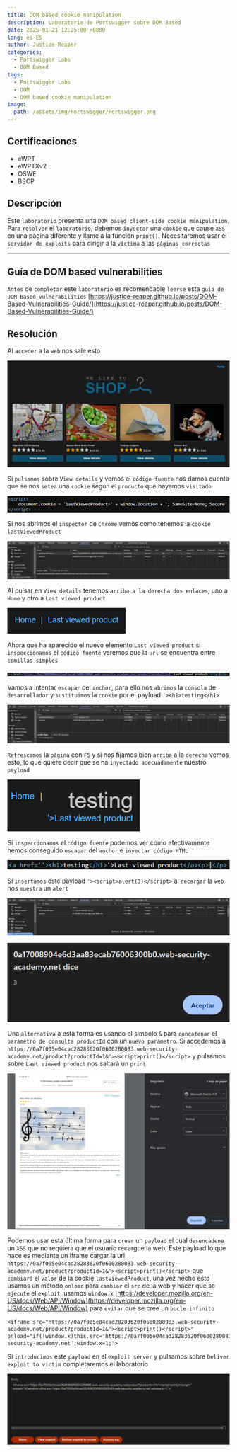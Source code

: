 ```yaml
---
title: DOM based cookie manipulation
description: Laboratorio de Portswigger sobre DOM Based
date: 2025-01-21 12:25:00 +0800
lang: es-ES
author: Justice-Reaper
categories:
  - Portswigger Labs
  - DOM Based
tags:
  - Portswigger Labs
  - DOM
  - DOM based cookie manipulation
image:
  path: /assets/img/Portswigger/Portswigger.png
---
```


## Certificaciones

- eWPT
- eWPTXv2
- OSWE
- BSCP
  
## Descripción

Este `laboratorio` presenta una `DOM based client-side cookie manipulation`. Para `resolver` el `laboratorio`, debemos `inyectar` una `cookie` que cause `XSS` en una página diferente y llame a la función `print()`. Necesitaremos usar el `servidor de exploits` para dirigir a la `víctima` a las `páginas correctas`

---

## Guía de DOM based vulnerabilities

`Antes` de `completar` este `laboratorio` es recomendable `leerse` esta `guía de DOM based vulnerabilities` [https://justice-reaper.github.io/posts/DOM-Based-Vulnerabilities-Guide/](https://justice-reaper.github.io/posts/DOM-Based-Vulnerabilities-Guide/)

## Resolución

Al `acceder` a la `web` nos sale esto

![](/assets/img/DOM-Based-Lab-5/image_1.png)

Si `pulsamos` sobre `View details` y vemos el `código fuente` nos damos cuenta que se nos `setea` una `cookie` según el `producto` que hayamos `visitado`

![](/assets/img/DOM-Based-Lab-5/image_2.png)

Si nos abrimos el `inspector` de `Chrome` vemos como tenemos la `cookie lastViewedProduct`

![](/assets/img/DOM-Based-Lab-5/image_3.png)

Al pulsar en `View details` tenemos `arriba a la derecha dos enlaces`, uno a `Home` y otro a `Last viewed product`

![](/assets/img/DOM-Based-Lab-5/image_4.png)

Ahora que ha aparecido el nuevo elemento `Last viewed product` si `inspeccionamos` el `código fuente` veremos que la `url` se encuentra entre `comillas simples`

![](/assets/img/DOM-Based-Lab-5/image_5.png)

Vamos a intentar `escapar` del `anchor`, para ello nos `abrimos` la `consola` de `desarrollador` y `sustituimos` la `cookie` por el payload `'><h1>testing</h1>`

![](/assets/img/DOM-Based-Lab-5/image_6.png)

`Refrescamos` la `página` con `F5` y si nos fijamos bien `arriba` a la `derecha` vemos esto, lo que quiere decir que se ha `inyectado adecuadamente` nuestro `payload`

![](/assets/img/DOM-Based-Lab-5/image_7.png)

Si `inspeccionamos` el `código fuente` podemos ver como efectivamente hemos conseguido `escapar` del `anchor` e `inyectar código HTML`

![](/assets/img/DOM-Based-Lab-5/image_8.png)

Si `insertamos` este payload `'><script>alert(3)</script>` al `recargar` la `web` nos `muestra` un `alert`

![](/assets/img/DOM-Based-Lab-5/image_9.png)

![](/assets/img/DOM-Based-Lab-5/image_10.png)

Una `alternativa` a esta forma es usando el símbolo `&` para `concatenar` el `parámetro de consulta productId` con un `nuevo parámetro`. Si accedemos a `https://0a7f005e04cad28283620f0600280083.web-security-academy.net/product?productId=1&'><script>print()</script>` y pulsamos sobre `Last viewed product` nos saltará un `print`

![](/assets/img/DOM-Based-Lab-5/image_11.png)

Podemos usar esta última forma para `crear` un `payload` el cual `desencadene` un `XSS` que no requiera que el usuario recargue la web. Este payload lo que hace es mediante un iframe cargar la url `https://0a7f005e04cad28283620f0600280083.web-security-academy.net/product?productId=1&'><script>print()</script>` que `cambiará` el `valor` de la cookie `lastViewedProduct`, una vez hecho esto usamos un método `onload` para `cambiar` el `src` de la web y hacer que se `ejecute` el `exploit`, usamos `window.x` [https://developer.mozilla.org/en-US/docs/Web/API/Window](https://developer.mozilla.org/en-US/docs/Web/API/Window) para `evitar` que se cree un `bucle infinito`

```
<iframe src="https://0a7f005e04cad28283620f0600280083.web-security-academy.net/product?productId=1&'><script>print()</script>" onload="if(!window.x)this.src='https://0a7f005e04cad28283620f0600280083.web-security-academy.net';window.x=1;">
```

Si `introducimos` este `payload` en el `exploit server` y pulsamos sobre `Deliver exploit to victim` completaremos el laboratorio

![](/assets/img/DOM-Based-Lab-5/image_12.png)
